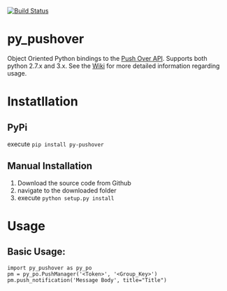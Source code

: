 [![Build Status](https://travis-ci.org/KronosKoderS/py_pushover.svg?branch=master)](https://travis-ci.org/KronosKoderS/py_pushover)

# py_pushover
Object Oriented Python bindings to the [Push Over API](https://pushover.net/api).  Supports both python 2.7.x and 3.x.  See the [Wiki](https://github.com/KronosKoderS/py_pushover/wiki) for more detailed information regarding usage.  

# Instatllation
## PyPi

execute `pip install py-pushover`

## Manual Installation

1. Download the source code from Github
2. navigate to the downloaded folder
3. execute `python setup.py install`


# Usage
    
Basic Usage:
-----------
    import py_pushover as py_po
    pm = py_po.PushManager('<Token>', '<Group_Key>')
    pm.push_notification('Message Body', title="Title")
